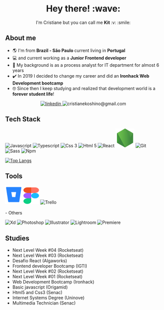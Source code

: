 <h1 align="center"> Hey there! :wave: </h1>
<p align="center" font-size:2em>I'm Cristiane but you can call me <strong>Kit</strong> :v:  :smile: </p>

<h2>About me</h2>

- :earth_americas: I'm from <strong>Brazil - São Paulo </strong>current living in  <strong>Portugal</strong>
- :computer: and current working as a <strong>Junior Frontend developer </strong>
- :book: My background is as a process analyst for IT department for almost 6 years
- :heavy_check_mark: In 2019 I decided to change my career and did an <strong>Ironhack Web Development bootcamp</strong>
- :nerd_face: Since then I keep studying and realized that development world is a <strong>forever student life</strong>!


<p align="center">
<a href="https://www.linkedin.com/in/cristiane-koshino/" target="_blank">

<img src="https://img.icons8.com/cute-clipart/128/000000/linkedin.png" width="50" title="linkedin"/>
</a>

<img src="https://img.icons8.com/cute-clipart/128/000000/gmail.png" width="45" title="cristianekoshino@gmail.com"/>
</p>

<!--  I'm Cristiane Koshino and I started to study development in March/2020, since then I keep studying and learning with focus in Frontend development.
 
 I'm from Brazil and always worked for IT department, mostly as a process analyst, working with customer services, Itil, areas with focus in IT service management. In 2017 I decided to move to Portugal and in 2018 I thought: <em><strong>"Changed country...why not change my career?".</strong></em> -->
 
 
<h2>Tech Stack </h2>
<p align="left">
<img src="https://img.icons8.com/color/96/000000/javascript.png" width="60" title="Javascript" />

<img src="https://img.icons8.com/color/96/000000/typescript.png" width="60"  title="Typescript"/>

<img src="https://img.icons8.com/color/96/000000/css3.png" width="60"  title="Css 3"/>

<img src="https://img.icons8.com/color/96/000000/html-5.png" width="60" title="Html 5"/>

<img src="https://img.icons8.com/color/96/000000/react-native.png" width="60" title="React"/>

<img src="https://raw.githubusercontent.com/devicons/devicon/master/icons/nodejs/nodejs-original.svg" width="60" title="Node"/>

<img src="https://img.icons8.com/color/96/000000/git.png" width="60"  title="Git"/>

<img src="https://img.icons8.com/color/96/000000/sass.png" width="60"  title="Sass"/>

<img src="https://img.icons8.com/color/96/000000/npm.png" width="60"  title="Npm"/>

</p>
 
 [![Top Langs](https://github-readme-stats.vercel.app/api/top-langs/?username=kitkoshino&&layout=compact&theme=react&title_color=FFFF&text_color=fff)](https://github.com/kitkoshino/github-readme-stats)


 <h2>Tools</h2>
<div align="left">

<img src="icons/bitbucket.svg" width="55" height="60" title="Bitbucket" />

<img src="icons/figma.svg" width="50" height="53" title="Figma" />

<img src="https://img.icons8.com/color/96/000000/trello.png" width="60" title="Trello" />

</div>
<br />
- Others
<p align="left">
 <img src="https://img.icons8.com/color/96/000000/adobe-xd.png" width="60" title="Xd"/>

<img src="https://img.icons8.com/fluent/96/000000/adobe-photoshop.png" width="60" title="Photoshop"/>

<img src="https://img.icons8.com/color/96/000000/adobe-illustrator.png" width="60" title="Illustrator"/>

<img src="https://img.icons8.com/color/96/000000/adobe-lightroom.png" width="60" title="Lightroom"/>

<img src="https://img.icons8.com/color/96/000000/adobe-premiere-pro.png" width="60" title="Premiere"/>

</p>

<h2>Studies</h2>

- Next Level Week #04 (Rocketseat)
- Next Level Week #03 (Rocketseat)
- Desafio React (Algaworks)
- Frontend developer Bootcamp (IGTI)
- Next Level Week #02 (Rocketseat)
- Next Level Week #01 (Rocketseat)
- Web Development Bootcamp (Ironhack)
- Basic javascript (Origamid)
- Html5 and Css3 (Senac)
- Internet Systems Degree (Uninove)
- Multimedia Technician (Senac)
